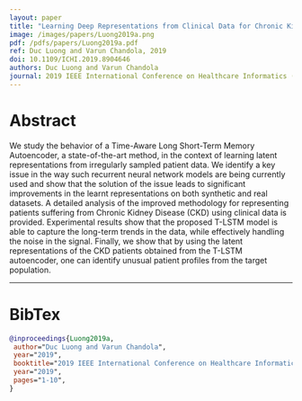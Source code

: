 ```yaml
---
layout: paper
title: "Learning Deep Representations from Clinical Data for Chronic Kidney Disease"
image: /images/papers/Luong2019a.png
pdf: /pdfs/papers/Luong2019a.pdf
ref: Duc Luong and Varun Chandola, 2019
doi: 10.1109/ICHI.2019.8904646
authors: Duc Luong and Varun Chandola
journal: 2019 IEEE International Conference on Healthcare Informatics (ICHI)
---
```


# Abstract

We study the behavior of a Time-Aware Long Short-Term Memory Autoencoder, a state-of-the-art method, in the context of learning latent representations from irregularly sampled patient data. We identify a key issue in the way such recurrent neural network models are being currently used and show that the solution of the issue leads to significant improvements in the learnt representations on both synthetic and real datasets. A detailed analysis of the improved methodology for representing patients suffering from Chronic Kidney Disease (CKD) using clinical data is provided. Experimental results show that the proposed T-LSTM model is able to capture the long-term trends in the data, while effectively handling the noise in the signal. Finally, we show that by using the latent representations of the CKD patients obtained from the T-LSTM autoencoder, one can identify unusual patient profiles from the target population.

---

# BibTex

```bibtex
@inproceedings{Luong2019a,
 author="Duc Luong and Varun Chandola",
 year="2019",
 booktitle="2019 IEEE International Conference on Healthcare Informatics (ICHI)",
 year="2019",
 pages="1-10",
}
```
